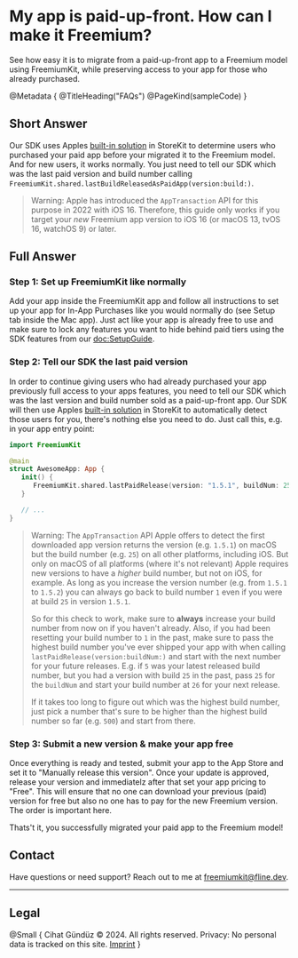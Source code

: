 # My app is paid-up-front. How can I make it Freemium?

See how easy it is to migrate from a paid-up-front app to a Freemium model using FreemiumKit, while preserving access to your app for those who already purchased.

@Metadata {
   @TitleHeading("FAQs")
   @PageKind(sampleCode)
}

## Short Answer

Our SDK uses Apples [built-in solution](https://developer.apple.com/documentation/storekit/supporting_business_model_changes_by_using_the_app_transaction) in StoreKit to determine users who purchased your paid app before your migrated it to the Freemium model. And for new users, it works normally. You just need to tell our SDK which was the last paid version and build number calling `FreemiumKit.shared.lastBuildReleasedAsPaidApp(version:build:)`.

> Warning: Apple has introduced the `AppTransaction` API for this purpose in 2022 with iOS 16. Therefore, this guide only works if you target your _new_ Freemium app version to iOS 16 (or macOS 13, tvOS 16, watchOS 9) or later. 


## Full Answer

### Step 1: Set up FreemiumKit like normally

Add your app inside the FreemiumKit app and follow all instructions to set up your app for In-App Purchases like you would normally do (see Setup tab inside the Mac app). Just act like your app is already free to use and make sure to lock any features you want to hide behind paid tiers using the SDK features from our <doc:SetupGuide>.

### Step 2: Tell our SDK the last paid version

In order to continue giving users who had already purchased your app previously full access to your apps features, you need to tell our SDK which was the last version and build number sold as a paid-up-front app. Our SDK will then use Apples [built-in solution](https://developer.apple.com/documentation/storekit/supporting_business_model_changes_by_using_the_app_transaction) in StoreKit to automatically detect those users for you, there's nothing else you need to do. Just call this, e.g. in your app entry point:

```swift
import FreemiumKit

@main
struct AwesomeApp: App {
   init() {
      FreemiumKit.shared.lastPaidRelease(version: "1.5.1", buildNum: 25)
   }

   // ...
}
```

> Warning: The `AppTransaction` API Apple offers to detect the first downloaded app version returns the version (e.g. `1.5.1`) on macOS but the build number (e.g. `25`) on all other platforms, including iOS. But only on macOS of all platforms (where it's not relevant) Apple requires new versions to have a _higher_ build number, but not on iOS, for example. As long as you increase the version number (e.g. from `1.5.1` to `1.5.2`) you can always go back to build number `1` even if you were at build `25` in version `1.5.1`.
>
> So for this check to work, make sure to **always** increase your build number from now on if you haven't already. Also, if you had been resetting your build number to `1` in the past, make sure to pass the highest build number you've ever shipped your app with when calling `lastPaidRelease(version:buildNum:)` and start with the next number for your future releases. E.g. if `5` was your latest released build number, but you had a version with build `25` in the past, pass `25` for the `buildNum` and start your build number at `26` for your next release.
>
> If it takes too long to figure out which was the highest build number, just pick a number that's sure to be higher than the highest build number so far (e.g. `500`) and start from there.

### Step 3: Submit a new version & make your app free

Once everything is ready and tested, submit your app to the App Store and set it to "Manually release this version". Once your update is approved, release your version and immediatelz after that set your app pricing to "Free". This will ensure that no one can download your previous (paid) version for free but also no one has to pay for the new Freemium version. The order is important here.

Thats't it, you successfully migrated your paid app to the Freemium model!

## Contact

Have questions or need support? Reach out to me at [freemiumkit@fline.dev](mailto:freemiumkit@fline.dev).

---

## Legal

@Small {
   Cihat Gündüz © 2024. All rights reserved.
   Privacy: No personal data is tracked on this site.
   [Imprint](https://www.fline.dev/imprint/)
}
